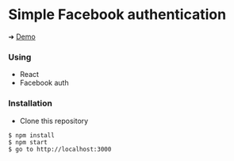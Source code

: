 # Simple Facebook authentication

➜ [Demo](https://authentication.netlify.com)



### Using
- React
- Facebook auth



### Installation
- Clone this repository

```shell
$ npm install
$ npm start
$ go to http://localhost:3000
```


